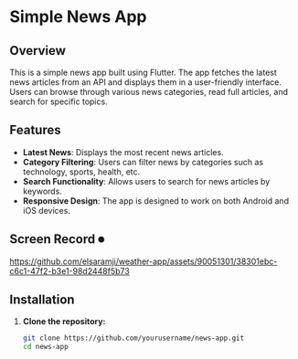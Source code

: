 # Simple News App

## Overview

This is a simple news app built using Flutter. The app fetches the latest news articles from an API and displays them in a user-friendly interface. Users can browse through various news categories, read full articles, and search for specific topics.

## Features

- **Latest News**: Displays the most recent news articles.
- **Category Filtering**: Users can filter news by categories such as technology, sports, health, etc.
- **Search Functionality**: Allows users to search for news articles by keywords.
- **Responsive Design**: The app is designed to work on both Android and iOS devices.

## Screen Record ⏺ 

https://github.com/elsaramji/weather-app/assets/90051301/38301ebc-c6c1-47f2-b3e1-98d2448f5b73

## Installation

1. **Clone the repository:**

   ```bash
   git clone https://github.com/yourusername/news-app.git
   cd news-app






